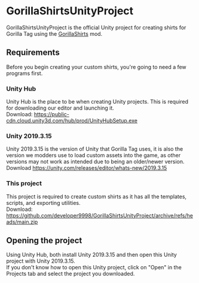 # GorillaShirtsUnityProject
GorillaShirtsUnityProject is the official Unity project for creating shirts for Gorilla Tag using the [GorillaShirts](https://github.com/developer9998/GorillaShirts) mod.

## Requirements
Before you begin creating your custom shirts, you're going to need a few programs first.  

### Unity Hub
Unity Hub is the place to be when creating Unity projects. This is required for downloading our editor and launching it.       
Download: https://public-cdn.cloud.unity3d.com/hub/prod/UnityHubSetup.exe

### Unity 2019.3.15 
Unity 2019.3.15 is the version of Unity that Gorilla Tag uses, it is also the version we modders use to load custom assets into the game, as other versions may not work as intended due to being an older/newer version.   
Download https://unity.com/releases/editor/whats-new/2019.3.15

### This project 
This project is required to create custom shirts as it has all the templates, scripts, and exporting utilities.  
Download: https://github.com/developer9998/GorillaShirtsUnityProject/archive/refs/heads/main.zip

## Opening the project
Using Unity Hub, both install Unity 2019.3.15 and then open this Unity project with Unity 2019.3.15.   
If you don't know how to open this Unity project, click on "Open" in the Projects tab and select the project you downloaded.  

